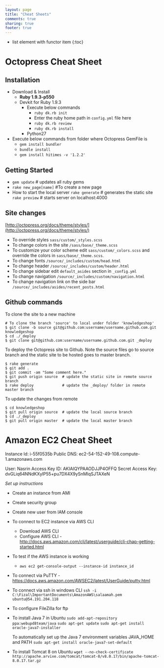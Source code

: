 ```yaml
---
layout: page
title: "Cheat Sheets"
comments: true
sharing: true
footer: true
---
```


* list element with functor item
{:toc}

# Octopress Cheat Sheet

## Installation

* Download & Install 
  * **Ruby 1.9.3-p550**
  * Devkit for Ruby 1.9.3
    * Execute below commands
      * `ruby dk.rb init`
      * Enter the ruby home path in `config.yml` file here
      * `ruby dk.rb review`
      * `ruby dk.rb install`
	* Python27
* Execute below commands from folder where Octopress GemFile is
  * `gem install bundler`
  * `bundle install`
  * `gem install hitimes -v '1.2.2'​`


## Getting Started

* `gem update` # updates all ruby gems
* `rake new_page[name]` #To create a new page 
* How to start the local server
	`rake generate` # generates the static site 
	`rake preview` # starts server on localhost:4000

## Site changes

[http://octopress.org/docs/theme/styles/](http://octopress.org/docs/theme/styles/)

* To override styles `sass/custom/_styles.scss`
* To change colors in the site `/sass/base/_theme.scss`
* To customize your color scheme edit `sass/custom/_colors.scss` and override the colors in `sass/base/_theme.scss`.
* To change fonts `/source/_includes/custom/head.html`
* To change header `/source/_includes/custom/header.html`
* To change sidebar edit `default_asides` section in `_config.yml`
* To change navigation `/source/_includes/custom/navigation.html`
* To change navigation link on the side bar `/source/_includes/asides/recent_posts.html`

## Github commands

To clone the site to a new machine

```
# To clone the branch 'source' to local under folder 'knowledgeshop'
$ git clone -b source git@github.com:username/username.github.com.git knowledgeshop
$ cd ./_deploy
$ git clone git@github.com:username/username.github.com.git _deploy 
```

To deploy the Octopress site to Github. Note the source files go to source branch and the static site to be hosted goes to master branch.

```
$ rake generate
$ git add .
$ git commit -am "Some comment here." 
$ git push origin source  # update the static site in remote source branch 
$ rake deploy             # update the _deploy/ folder in remote master branch
```

To update the changes from remote

```
$ cd knowledgeshop
$ git pull origin source  # update the local source branch
$ cd ./_deploy
$ git pull origin master  # update the local master branch
```

# Amazon EC2 Cheat Sheet

Instance Id: i-55f0535b
Public DNS: ec2-54-152-49-108.compute-1.amazonaws.com

User: Nasrin
  Access Key ID: AKIAIQYPAAODJJP4OFFQ
  Secret Access Key: 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


*Set up instructions*

* Create an instance from AMI
* Create security group
* Create new user from IAM console
* To connect to EC2 instance via AWS CLI
  * Download AWS CLI
  * Configure AWS CLI - http://docs.aws.amazon.com/cli/latest/userguide/cli-chap-getting-started.html
* To test if the AWS instance is working
  * `aws ec2 get-console-output --instance-id instance_id`
* To connect via PuTTY - https://docs.aws.amazon.com/AWSEC2/latest/UserGuide/putty.html
* To connect via ssh in windows CLI
    `ssh -i C:\Fizal\ImportantDocuments\AmazonAWS\salaamah.pem ubuntu@54.191.204.118`
* To configure FileZilla for ftp
* To install Java 7 in Ubuntu
  `sudo add-apt-repository ppa:webupd8team/java`
  `sudo apt-get update`
  `sudo apt-get install oracle-java7-installer`

  To automatically set up the Java 7 environment variables JAVA_HOME and PATH
    `sudo apt-get install oracle-java7-set-default`
* To install Tomcat 8 on Ubuntu
  `wget --no-check-certificate http://apache.arvixe.com/tomcat/tomcat-8/v8.0.17/bin/apache-tomcat-8.0.17.tar.gz`






